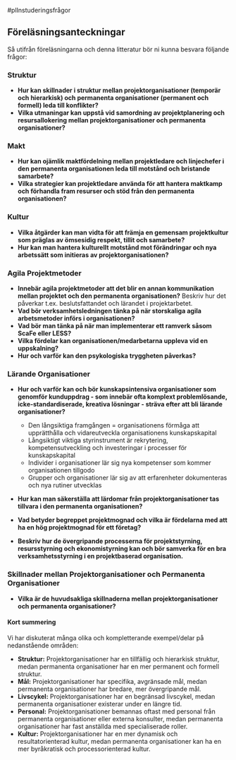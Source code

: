 #plInstuderingsfrågor 
## Föreläsningsanteckningar

Så utifrån föreläsningarna och denna litteratur bör ni kunna besvara följande frågor:

### Struktur

- **Hur kan skillnader i struktur mellan projektorganisationer (temporär och hierarkisk) och permanenta organisationer (permanent och formell) leda till konflikter?**
- **Vilka utmaningar kan uppstå vid samordning av projektplanering och resursallokering mellan projektorganisationer och permanenta organisationer?**

### Makt

- **Hur kan ojämlik maktfördelning mellan projektledare och linjechefer i den permanenta organisationen leda till motstånd och bristande samarbete?**
- **Vilka strategier kan projektledare använda för att hantera maktkamp och förhandla fram resurser och stöd från den permanenta organisationen?**

### Kultur

- **Vilka åtgärder kan man vidta för att främja en gemensam projektkultur som präglas av ömsesidig respekt, tillit och samarbete?**
- **Hur kan man hantera kulturellt motstånd mot förändringar och nya arbetssätt som initieras av projektorganisationen?**

### Agila Projektmetoder

- **Innebär agila projektmetoder att det blir en annan kommunikation mellan projektet och den permanenta organisationen?** Beskriv hur det påverkar t.ex. beslutsfattandet och lärandet i projektarbetet.
- **Vad bör verksamhetsledningen tänka på när storskaliga agila arbetsmetoder införs i organisationen?**
- **Vad bör man tänka på när man implementerar ett ramverk såsom ScaFe eller LESS?**
- **Vilka fördelar kan organisationen/medarbetarna uppleva vid en uppskalning?**
- **Hur och varför kan den psykologiska tryggheten påverkas?**

### Lärande Organisationer

- **Hur och varför kan och bör kunskapsintensiva organisationer som genomför kunduppdrag - som innebär ofta komplext problemlösande, icke-standardiserade, kreativa lösningar - sträva efter att bli lärande organisationer?**
  - Den långsiktiga framgången = organisationens förmåga att upprätthålla och vidareutveckla organisationens kunskapskapital
  - Långsiktigt viktiga styrinstrument är rekrytering, kompetensutveckling och investeringar i processer för kunskapskapital
  - Individer i organisationer lär sig nya kompetenser som kommer organisationen tillgodo
  - Grupper och organisationer lär sig av att erfarenheter dokumenteras och nya rutiner utvecklas

- **Hur kan man säkerställa att lärdomar från projektorganisationer tas tillvara i den permanenta organisationen?**
- **Vad betyder begreppet projektmognad och vilka är fördelarna med att ha en hög projektmognad för ett företag?**
- **Beskriv hur de övergripande processerna för projektstyrning, resursstyrning och ekonomistyrning kan och bör samverka för en bra verksamhetsstyrning i en projektbaserad organisation.**

### Skillnader mellan Projektorganisationer och Permanenta Organisationer

- **Vilka är de huvudsakliga skillnaderna mellan projektorganisationer och permanenta organisationer?**

#### Kort summering

Vi har diskuterat många olika och kompletterande exempel/delar på nedanstående områden:

- **Struktur:** Projektorganisationer har en tillfällig och hierarkisk struktur, medan permanenta organisationer har en mer permanent och formell struktur.
- **Mål:** Projektorganisationer har specifika, avgränsade mål, medan permanenta organisationer har bredare, mer övergripande mål.
- **Livscykel:** Projektorganisationer har en begränsad livscykel, medan permanenta organisationer existerar under en längre tid.
- **Personal:** Projektorganisationer bemannas oftast med personal från permanenta organisationer eller externa konsulter, medan permanenta organisationer har fast anställda med specialiserade roller.
- **Kultur:** Projektorganisationer har en mer dynamisk och resultatorienterad kultur, medan permanenta organisationer kan ha en mer byråkratisk och processorienterad kultur.
